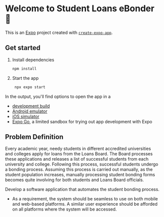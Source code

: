 # Welcome to Student Loans eBonder 👋

This is an [Expo](https://expo.dev) project created with [`create-expo-app`](https://www.npmjs.com/package/create-expo-app).

## Get started

1. Install dependencies

   ```bash
   npm install
   ```

2. Start the app

   ```bash
    npx expo start
   ```

In the output, you'll find options to open the app in a

- [development build](https://docs.expo.dev/develop/development-builds/introduction/)
- [Android emulator](https://docs.expo.dev/workflow/android-studio-emulator/)
- [iOS simulator](https://docs.expo.dev/workflow/ios-simulator/)
- [Expo Go](https://expo.dev/go), a limited sandbox for trying out app development with Expo

## Problem Definition
Every academic year, needy students in different accredited universities and colleges apply for loans from the Loans Board. The Board processes these applications and releases a list of successful students from each university and college. Following this process, successful students undergo a bonding process. Assuming this process is carried out manually, as the student population increases, manually processing student bonding forms becomes quite involving for both students and Loans Board officials.

Develop a software application that automates the student bonding process.
- As a requirement, the system should be seamless to use on both mobile and web-based platforms. A similar user experience should be afforded on all platforms where the system will be accessed.